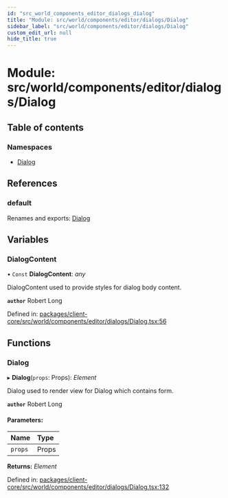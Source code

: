 ```yaml
---
id: "src_world_components_editor_dialogs_dialog"
title: "Module: src/world/components/editor/dialogs/Dialog"
sidebar_label: "src/world/components/editor/dialogs/Dialog"
custom_edit_url: null
hide_title: true
---
```


# Module: src/world/components/editor/dialogs/Dialog

## Table of contents

### Namespaces

- [Dialog](src_world_components_editor_dialogs_dialog.dialog.md)

## References

### default

Renames and exports: [Dialog](src_world_components_editor_dialogs_dialog.md#dialog)

## Variables

### DialogContent

• `Const` **DialogContent**: *any*

DialogContent used to provide styles for dialog body content.

**`author`** Robert Long

Defined in: [packages/client-core/src/world/components/editor/dialogs/Dialog.tsx:56](https://github.com/xr3ngine/xr3ngine/blob/65dfcf39a/packages/client-core/src/world/components/editor/dialogs/Dialog.tsx#L56)

## Functions

### Dialog

▸ **Dialog**(`props`: Props): *Element*

Dialog used to render view for Dialog which contains form.

**`author`** Robert Long

#### Parameters:

Name | Type |
:------ | :------ |
`props` | Props |

**Returns:** *Element*

Defined in: [packages/client-core/src/world/components/editor/dialogs/Dialog.tsx:132](https://github.com/xr3ngine/xr3ngine/blob/65dfcf39a/packages/client-core/src/world/components/editor/dialogs/Dialog.tsx#L132)

